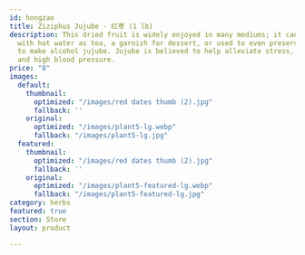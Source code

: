```yaml
---
id: hongzao
title: Ziziphus Jujube - 红枣 (1 lb)
description: This dried fruit is widely enjoyed in many mediums; it can be consumed
  with hot water as tea, a garnish for dessert, or used to even preserved in alcohol
  to make alcohol jujube. Jujube is believed to help alleviate stress, constipation,
  and high blood pressure.
price: "8"
images:
  default:
    thumbnail:
      optimized: "/images/red dates thumb (2).jpg"
      fallback: ''
    original:
      optimized: "/images/plant5-lg.webp"
      fallback: "/images/plant5-lg.jpg"
  featured:
    thumbnail:
      optimized: "/images/red dates thumb (2).jpg"
      fallback: ''
    original:
      optimized: "/images/plant5-featured-lg.webp"
      fallback: "/images/plant5-featured-lg.jpg"
category: herbs
featured: true
section: Store
layout: product

---
```

